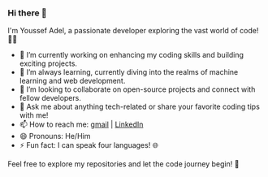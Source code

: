 ### Hi there 👋

I'm Youssef Adel, a passionate developer exploring the vast world of code! 👨‍💻

- 🔭 I’m currently working on enhancing my coding skills and building exciting projects.
- 🌱 I’m always learning, currently diving into the realms of machine learning and web development.
- 👯 I’m looking to collaborate on open-source projects and connect with fellow developers.
- 💬 Ask me about anything tech-related or share your favorite coding tips with me!
- 📫 How to reach me: [gmail](youssefsaeed11004@gmail.com) | [LinkedIn](https://www.linkedin.com/in/youssefadell11)
- 😄 Pronouns: He/Him
- ⚡ Fun fact: I can speak four languages! 🌐

Feel free to explore my repositories and let the code journey begin! 🚀
